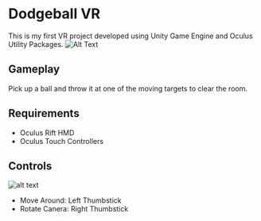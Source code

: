 # Dodgeball VR
This is my first VR project developed using Unity Game Engine and Oculus Utility Packages.
![Alt Text](gameplay.gif)

## Gameplay
Pick up a ball and throw it at one of the moving targets to clear the room.

## Requirements
* Oculus Rift HMD
* Oculus Touch Controllers

## Controls
![alt text](https://docs.unity3d.com/uploads/Main/OculusControllersTouchControllers.png "Oculus Touch Diagram")
  * Move Around: Left Thumbstick
  * Rotate Canera: Right Thumbstick
